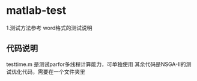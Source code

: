 # matlab-test
1.测试方法参考 word格式的测试说明
## 代码说明
testtime.m 是测试parfor多线程计算能力，可单独使用
其余代码是NSGA-II的测试优化代码，需要在一个文件夹里
